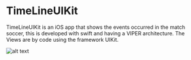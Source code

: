 # TimeLineUIKit
TimeLineUIKit is an iOS app that shows the events occurred in the match soccer, this is developed with swift and having a VIPER architecture. The Views are by code using the framework UIKit.


![alt text](https://github.com/estemanp/TimeLineUIKit/blob/main/Captura%20de%20Pantalla%202021-06-03%20a%20la(s)%203.49.12%20p.%C2%A0m..png)
